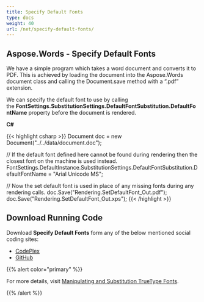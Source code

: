 ```yaml
---
title: Specify Default Fonts
type: docs
weight: 40
url: /net/specify-default-fonts/
---
```


## **Aspose.Words - Specify Default Fonts**
We have a simple program which takes a word document and converts it to PDF. This is achieved by loading the document into the Aspose.Words document class and calling the Document.save method with a “.pdf” extension.

We can specify the default font to use by calling the **FontSettings.SubstitutionSettings.DefaultFontSubstitution.DefaultFontName** property before the document is rendered.

**C#**

{{< highlight csharp >}}
Document doc = new Document("../../data/document.doc");

// If the default font defined here cannot be found during rendering then the closest font on the machine is used instead.
FontSettings.DefaultInstance.SubstitutionSettings.DefaultFontSubstitution.DefaultFontName = "Arial Unicode MS";

// Now the set default font is used in place of any missing fonts during any rendering calls.
doc.Save("Rendering.SetDefaultFont_Out.pdf");
doc.Save("Rendering.SetDefaultFont_Out.xps");
{{< /highlight >}}
## **Download Running Code**
Download **Specify Default Fonts** form any of the below mentioned social coding sites:

- [CodePlex](https://asposenpoi.codeplex.com/downloads/get/1475289)
- [GitHub](https://github.com/aspose-words/Aspose.Words-for-.NET/releases/download/Aspose.Words_Features_Missing_in_NPOI_v_1.0/Specify.Default.Fonts.Aspose.Words.zip)

{{% alert color="primary" %}} 

For more details, visit [Manipulating and Substitution TrueType Fonts](https://docs.aspose.com/words/net/manipulating-and-substitution-truetype-fonts/).

{{% /alert %}}
